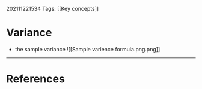 202111221534
Tags: [[Key concepts]]

# Variance
- the sample variance
![[Sample varience formula.png.png]]
---
# References